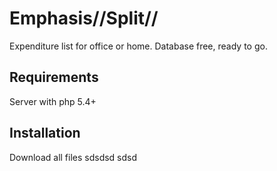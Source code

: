 # Emphasis//Split//
 Expenditure list for office or home.
 Database free, ready to go.
 
 
## Requirements
 Server with php 5.4+ 
 
 
## Installation
 Download all files
 sdsdsd
 sdsd
